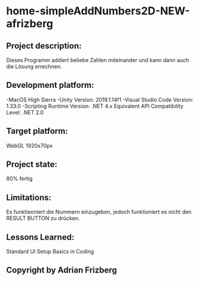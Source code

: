 # home-simpleAddNumbers2D-NEW-afrizberg


## Project description:
Dieses Programm addiert beliebe Zahlen miteinander und kann dann auch die Lösung errechnen. 

## Development platform:
-MacOS High Sierra 
-Unity Version: 2019.1.14f1 
-Visual Studio Code Version: 1.33.0 
-Scripting Runtime Version: .NET 4.x Equivalent API Compatibility Level: .NET 2.0

## Target platform:
WebGL 1920x70px

## Project state:
80% fertig

## Limitations:
Es funktieoniert die Nummern einzugeben, jedoch funktioniert es nicht den RESULT BUTTON zu drücken.

## Lessons Learned:
Standard UI Setup Basics in Coding

## Copyright by Adrian Frizberg

